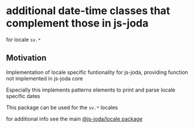 # additional date-time classes that complement those in js-joda 

for locale `sv.*` 

## Motivation

Implementation of locale specific funtionality for js-joda, providing function not implemented in js-joda core

Especially this implements patterns elements to print and parse locale specific dates

This package can be used for the `sv.*` locales

for additional info see the main [@js-joda/locale package](https://www.npmjs.com/package/@js-joda/locale)
